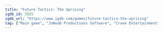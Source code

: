 ```yaml
---
title: "Future Tactics: The Uprising"
igdb_id: 3925
igdb_url: "https://www.igdb.com/games/future-tactics-the-uprising"
tag: ["Main game", "JoWooD Productions Software", "Crave Entertainment", "Zed Two", "Shooter", "Strategy", "Tactical", "Single player", "Split screen", "Third person", "Action", "Science fiction"]
---
```

